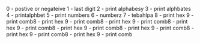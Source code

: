 0 - postive or negateive
1 - last digit
2 - print alphabesy
3 - print alphbates
4 - printalphbet
5 - print numbers
6 - numberz
7 - tebahlpa
8 - print hex
9 - print comb8 - print hex
9 - print comb8 - print hex
9 - print comb8 - print hex
9 - print comb8 - print hex
9 - print comb8 - print hex
9 - print comb8 - print hex
9 - print comb8 - print hex
9 - print comb
